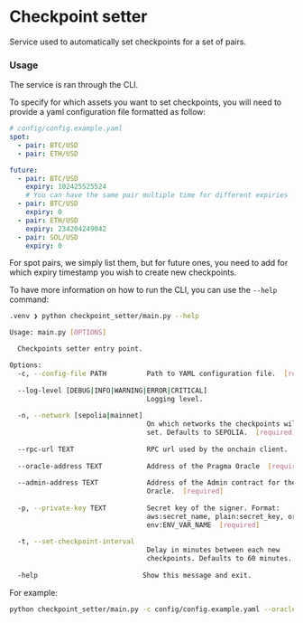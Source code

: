 # Checkpoint setter

Service used to automatically set checkpoints for a set of pairs.

### Usage

The service is ran through the CLI.

To specify for which assets you want to set checkpoints, you will need to provide a yaml configuration file formatted as follow:

```yaml
# config/config.example.yaml
spot:
  - pair: BTC/USD
  - pair: ETH/USD

future:
  - pair: BTC/USD
    expiry: 102425525524
    # You can have the same pair multiple time for different expiries
  - pair: BTC/USD
    expiry: 0
  - pair: ETH/USD
    expiry: 234204249042
  - pair: SOL/USD
    expiry: 0
```

For spot pairs, we simply list them, but for future ones, you need to add for which expiry timestamp you wish to create new checkpoints.

To have more information on how to run the CLI, you can use the `--help` command:

```bash
.venv ❯ python checkpoint_setter/main.py --help

Usage: main.py [OPTIONS]

  Checkpoints setter entry point.

Options:
  -c, --config-file PATH          Path to YAML configuration file.  [required]
  
  --log-level [DEBUG|INFO|WARNING|ERROR|CRITICAL]
                                  Logging level.
  
  -n, --network [sepolia|mainnet]
                                  On which networks the checkpoints will be
                                  set. Defaults to SEPOLIA.  [required]
  
  --rpc-url TEXT                  RPC url used by the onchain client.
  
  --oracle-address TEXT           Address of the Pragma Oracle  [required]
  
  --admin-address TEXT            Address of the Admin contract for the
                                  Oracle.  [required]
  
  -p, --private-key TEXT          Secret key of the signer. Format:
                                  aws:secret_name, plain:secret_key, or
                                  env:ENV_VAR_NAME  [required]
  
  -t, --set-checkpoint-interval
                                  Delay in minutes between each new
                                  checkpoints. Defaults to 60 minutes.  [x>=0]
  
  -help                          Show this message and exit.
```

For example:

```sh
python checkpoint_setter/main.py -c config/config.example.yaml --oracle-address $PRAGMA_ORACLE_ADDRESS --admin-address $PRAGMA_ADMIN_ACCOUNT -p plain:$MY_PRIVATE_KEY
```
